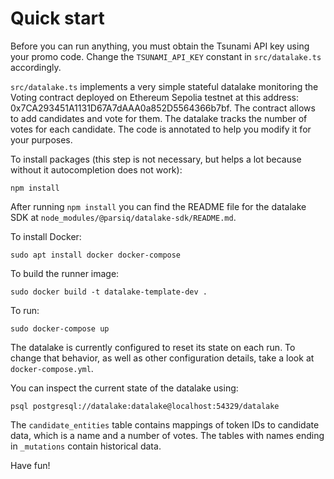 # Quick start

Before you can run anything, you must obtain the Tsunami API key using your promo code. Change the `TSUNAMI_API_KEY` constant in `src/datalake.ts` accordingly.

`src/datalake.ts` implements a very simple stateful datalake monitoring the Voting contract deployed on Ethereum Sepolia testnet at this address: 0x7CA293451A1131D67A7dAAA0a852D5564366b7bf. The contract allows to add candidates and vote for them. The datalake tracks the number of votes for each candidate. The code is annotated to help you modify it for your purposes.

To install packages (this step is not necessary, but helps a lot because without it autocompletion does not work):

```
npm install
```

After running `npm install` you can find the README file for the datalake SDK at `node_modules/@parsiq/datalake-sdk/README.md`.

To install Docker:

```
sudo apt install docker docker-compose
```

To build the runner image:

```
sudo docker build -t datalake-template-dev .
```

To run:

```
sudo docker-compose up
```

The datalake is currently configured to reset its state on each run. To change that behavior, as well as other configuration details, take a look at `docker-compose.yml`.

You can inspect the current state of the datalake using:

```
psql postgresql://datalake:datalake@localhost:54329/datalake
```

The `candidate_entities` table contains mappings of token IDs to candidate data, which is a name and a number of votes. The tables with names ending in `_mutations` contain historical data.

Have fun!

